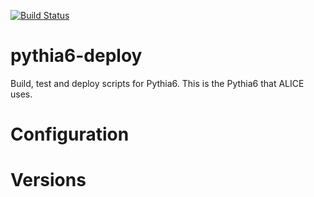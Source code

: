 [![Build Status](https://ci.sagrid.ac.za/buildStatus/icon?job=pythia6-deploy)](https://ci.sagrid.ac.za/job/pythia6-deploy)

# pythia6-deploy

Build, test and deploy scripts for Pythia6. This is the Pythia6 that ALICE uses.

# Configuration

# Versions
